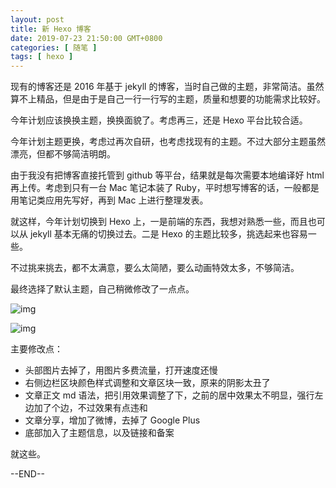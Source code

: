 ```yaml
---
layout: post
title: 新 Hexo 博客
date: 2019-07-23 21:50:00 GMT+0800
categories: [ 随笔 ]
tags: [ hexo ]
---
```


现有的博客还是 2016 年基于 jekyll 的博客，当时自己做的主题，非常简洁。虽然算不上精品，但是由于是自己一行一行写的主题，质量和想要的功能需求比较好。

今年计划应该换换主题，换换面貌了。考虑再三，还是 Hexo 平台比较合适。

<!-- more -->

今年计划主题更换，考虑过再次自研，也考虑找现有的主题。不过大部分主题虽然漂亮，但都不够简洁明朗。

由于我没有把博客直接托管到 github 等平台，结果就是每次需要本地编译好 html 再上传。考虑到只有一台 Mac 笔记本装了 Ruby，平时想写博客的话，一般都是用笔记类应用先写好，再到 Mac 上进行整理发表。

就这样，今年计划切换到 Hexo 上，一是前端的东西，我想对熟悉一些，而且也可以从 jekyll 基本无痛的切换过去。二是 Hexo 的主题比较多，挑选起来也容易一些。

不过挑来挑去，都不太满意，要么太简陋，要么动画特效太多，不够简洁。

最终选择了默认主题，自己稍微修改了一点点。

![img](https://cdn1.yukapril.com/2019-07-23-hexo-blog-1.png)

![img](https://cdn1.yukapril.com/2019-07-23-hexo-blog-2.png)

主要修改点：

* 头部图片去掉了，用图片多费流量，打开速度还慢
* 右侧边栏区块颜色样式调整和文章区块一致，原来的阴影太丑了
* 文章正文 md 语法，把引用效果调整了下，之前的居中效果太不明显，强行左边加了个边，不过效果有点违和
* 文章分享，增加了微博，去掉了 Google Plus
* 底部加入了主题信息，以及链接和备案

就这些。

--END--
